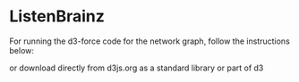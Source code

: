 # ListenBrainz

For running the d3-force code for the network graph, follow the instructions below:



<script src="https://d3js.org/d3-dispatch.v1.min.js"></script>


<script src="https://d3js.org/d3-quadtree.v1.min.js"></script>


<script src="https://d3js.org/d3-timer.v1.min.js"></script>


<script src="https://d3js.org/d3-force.v2.min.js"></script>




<script>
  
  

var simulation = d3.forceSimulation(nodes);



</script>



or download directly from  d3js.org as a standard library or part of d3
